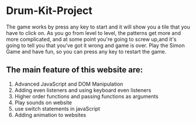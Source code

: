 # Drum-Kit-Project

The game works by press any key to start and it will show you a tile that you have to click on. As you go from level to level, the patterns get more and more complicated, and at some point you're going to screw up,and it's going to tell you that you’ve got it wrong and game is over.
Play the Simon Game and have fun, so you can press any key to restart the game.

## The main feature of this website are:

1. Advanced JavaScript and DOM Manipulation
2. Adding even listeners and using keyboard even listeners
3. Higher order functions and passing functions as arguments
4. Play sounds on website
5. use switch statements in javaScript
6. Adding animation to websites
